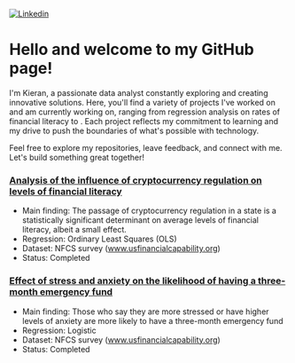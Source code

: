 [![Linkedin](https://img.shields.io/badge/-LinkedIn-blue?style=flat&logo=Linkedin&logoColor=white)](https://www.linkedin.com/in/kieran-yuen/)

# Hello and welcome to my GitHub page!

I'm Kieran, a passionate data analyst constantly exploring and creating innovative solutions. Here, you'll find a variety of projects I've worked on and am currently working on, ranging from regression analysis on rates of financial literacy to . Each project reflects my commitment to learning and my drive to push the boundaries of what's possible with technology.

Feel free to explore my repositories, leave feedback, and connect with me. Let's build something great together!

### [Analysis of the influence of cryptocurrency regulation on levels of financial literacy](https://github.com/kieran168/Financial_Literacy-AND-Crypto_Currencies)
- Main finding: The passage of cryptocurrency regulation in a state is a statistically significant determinant on average levels of financial literacy, albeit a small effect.
- Regression: Ordinary Least Squares (OLS) 
- Dataset: NFCS survey (www.usfinancialcapability.org)
- Status: Completed

### [Effect of stress and anxiety on the likelihood of having a three-month emergency fund](https://github.com/kieran168/Psychological-effects-on-Emergency-Savings)
-	Main finding: Those who say they are more stressed or have higher levels of anxiety are more likely to have a three-month emergency fund
-	Regression: Logistic
-	Dataset: NFCS survey (www.usfinancialcapability.org)
-	Status: Completed
